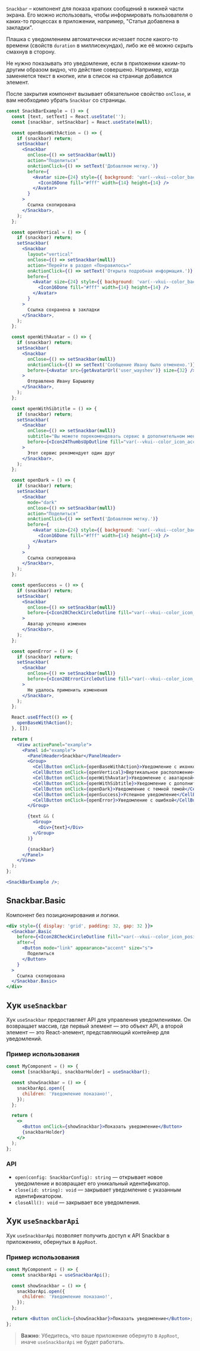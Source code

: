 `Snackbar` – компонент для показа кратких сообщений в нижней части экрана. Его можно использовать, чтобы информировать пользователя о каких-то процессах в приложении, например, "Статья добавлена в закладки".

Плашка с уведомлением автоматически исчезает после какого-то времени (свойств `duration` в миллисекундах), либо же её можно скрыть смахнув в сторону.

Не нужно показывать это уведомление, если в приложении каким-то другим образом видно, что действие совершено. Например, когда заменяется текст в кнопке, или в список на странице добавился элемент.

После закрытия компонент вызывает обязательное свойство `onClose`, и вам необходимо убрать `Snackbar` со страницы.

```jsx
const SnackBarExample = () => {
  const [text, setText] = React.useState('');
  const [snackbar, setSnackbar] = React.useState(null);

  const openBaseWithAction = () => {
    if (snackbar) return;
    setSnackbar(
      <Snackbar
        onClose={() => setSnackbar(null)}
        action="Поделиться"
        onActionClick={() => setText('Добавляем метку.')}
        before={
          <Avatar size={24} style={{ background: 'var(--vkui--color_background_accent)' }}>
            <Icon16Done fill="#fff" width={14} height={14} />
          </Avatar>
        }
      >
        Ссылка скопирована
      </Snackbar>,
    );
  };

  const openVertical = () => {
    if (snackbar) return;
    setSnackbar(
      <Snackbar
        layout="vertical"
        onClose={() => setSnackbar(null)}
        action="Перейти в раздел «Понравилось»"
        onActionClick={() => setText('Открыта подробная информация.')}
        before={
          <Avatar size={24} style={{ background: 'var(--vkui--color_background_accent)' }}>
            <Icon16Done fill="#fff" width={14} height={14} />
          </Avatar>
        }
      >
        Ссылка сохранена в закладки
      </Snackbar>,
    );
  };

  const openWithAvatar = () => {
    if (snackbar) return;
    setSnackbar(
      <Snackbar
        onClose={() => setSnackbar(null)}
        onActionClick={() => setText('Сообщение Ивану было отменено.')}
        before={<Avatar src={getAvatarUrl('user_wayshev')} size={32} />}
      >
        Отправлено Ивану Барышеву
      </Snackbar>,
    );
  };

  const openWithSibtitle = () => {
    if (snackbar) return;
    setSnackbar(
      <Snackbar
        onClose={() => setSnackbar(null)}
        subtitle="Вы можете порекомендовать сервис в дополнительном меню"
        before={<Icon24ThumbsUpOutline fill="var(--vkui--color_icon_accent)" />}
      >
        Этот сервис рекомендует один друг
      </Snackbar>,
    );
  };

  const openDark = () => {
    if (snackbar) return;
    setSnackbar(
      <Snackbar
        mode="dark"
        onClose={() => setSnackbar(null)}
        action="Поделиться"
        onActionClick={() => setText('Добавляем метку.')}
        before={
          <Avatar size={24} style={{ background: 'var(--vkui--color_background_accent)' }}>
            <Icon16Done fill="#fff" width={14} height={14} />
          </Avatar>
        }
      >
        Ссылка скопирована
      </Snackbar>,
    );
  };

  const openSuccess = () => {
    if (snackbar) return;
    setSnackbar(
      <Snackbar
        onClose={() => setSnackbar(null)}
        before={<Icon28CheckCircleOutline fill="var(--vkui--color_icon_positive)" />}
      >
        Аватар успешно изменен
      </Snackbar>,
    );
  };

  const openError = () => {
    if (snackbar) return;
    setSnackbar(
      <Snackbar
        onClose={() => setSnackbar(null)}
        before={<Icon28ErrorCircleOutline fill="var(--vkui--color_icon_negative)" />}
      >
        Не удалось применить изменения
      </Snackbar>,
    );
  };

  React.useEffect(() => {
    openBaseWithAction();
  }, []);

  return (
    <View activePanel="example">
      <Panel id="example">
        <PanelHeader>Snackbar</PanelHeader>
        <Group>
          <CellButton onClick={openBaseWithAction}>Уведомление с иконкой и кнопкой</CellButton>
          <CellButton onClick={openVertical}>Вертикальное расположение</CellButton>
          <CellButton onClick={openWithAvatar}>Уведомление с аватаркой</CellButton>
          <CellButton onClick={openWithSibtitle}>Уведомление с дополнительным текстом</CellButton>
          <CellButton onClick={openDark}>Уведомление с темной темой</CellButton>
          <CellButton onClick={openSuccess}>Успешное уведомление</CellButton>
          <CellButton onClick={openError}>Уведомление с ошибкой</CellButton>
        </Group>

        {text && (
          <Group>
            <Div>{text}</Div>
          </Group>
        )}

        {snackbar}
      </Panel>
    </View>
  );
};

<SnackBarExample />;
```

## Snackbar.Basic

Компонент без позиционирования и логики.

```jsx { "props": { "layout": false, "iframe": false } }
<div style={{ display: 'grid', padding: 32, gap: 32 }}>
  <Snackbar.Basic
    before={<Icon28CheckCircleOutline fill="var(--vkui--color_icon_positive)" />}
    after={
      <Button mode="link" appearance="accent" size="s">
        Поделиться
      </Button>
    }
  >
    Ссылка скопирована
  </Snackbar.Basic>
</div>
```

## Хук `useSnackbar`

Хук `useSnackbar` предоставляет API для управления уведомлениями. Он возвращает массив, где первый элемент — это объект API, а второй элемент — это React-элемент, представляющий контейнер для уведомлений.

### Пример использования

```jsx static
const MyComponent = () => {
  const [snackbarApi, snackbarHolder] = useSnackbar();

  const showSnackbar = () => {
    snackbarApi.open({
      children: 'Уведомление показано!',
    });
  };

  return (
    <>
      <Button onClick={showSnackbar}>Показать уведомление</Button>
      {snackbarHolder}
    </>
  );
};
```

### API

- `open(config: SnackbarConfig): string` — открывает новое уведомление и возвращает его уникальный идентификатор.
- `close(id: string): void` — закрывает уведомление с указанным идентификатором.
- `closeAll(): void` — закрывает все уведомления.

## Хук `useSnackbarApi`

Хук `useSnackbarApi` позволяет получить доступ к API Snackbar в приложениях, обернутых в `AppRoot`.

### Пример использования

```jsx static
const MyComponent = () => {
  const snackbarApi = useSnackbarApi();

  const showSnackbar = () => {
    snackbarApi.open({
      children: 'Уведомление показано!',
    });
  };

  return <Button onClick={showSnackbar}>Показать уведомление</Button>;
};
```

> **Важно**:
> Убедитесь, что ваше приложение обернуто в `AppRoot`, иначе `useSnackbarApi` не будет работать.
